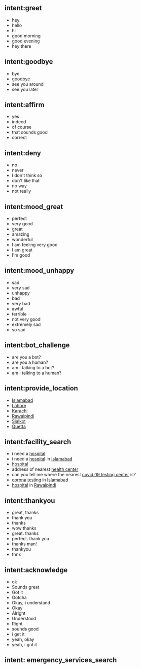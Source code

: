 ## intent:greet

- hey
- hello
- hi
- good morning
- good evening
- hey there

## intent:goodbye

- bye
- goodbye
- see you around
- see you later

## intent:affirm

- yes
- indeed
- of course
- that sounds good
- correct

## intent:deny

- no
- never
- I don't think so
- don't like that
- no way
- not really

## intent:mood_great

- perfect
- very good
- great
- amazing
- wonderful
- I am feeling very good
- I am great
- I'm good

## intent:mood_unhappy

- sad
- very sad
- unhappy
- bad
- very bad
- awful
- terrible
- not very good
- extremely sad
- so sad

## intent:bot_challenge

- are you a bot?
- are you a human?
- am I talking to a bot?
- am I talking to a human?

## intent:provide_location

- [Islamabad](location)
- [Lahore](location)
- [Karachi](location)
- [Rawalpindi](location)
- [Sialkot](location)
- [Quetta](location)

## intent:facility_search

- i need a [hospital](facility_type)
- i need a [hospital](facility_type) in [Islamabad](location)
- [hospital](facility_type)
- address of nearest [health center](facility_type)
- can you tell me where the nearest [covid-19 testing center](facility_type) is?
- [corona testing](facility_type) in [Islamabad](location)
- [hospital](facility_type) in [Rawalpindi](location)

## intent:thankyou

- great, thanks
- thank you
- thanks
- wow thanks
- great. thanks
- perfect. thank you
- thanks man!
- thankyou
- thnx

## intent:acknowledge

- ok
- Sounds great
- Got it
- Gotcha
- Okay, i understand
- Okay
- Alright
- Understood
- Right
- sounds good
- i get it
- yeah, okay
- yeah, i got it

## intent: emergency_services_search
